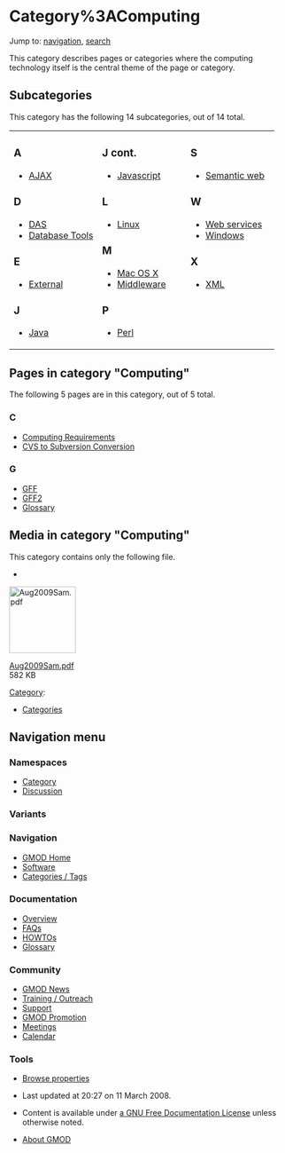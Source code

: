 



<span id="top"></span>




# <span dir="auto">Category%3AComputing</span>






Jump to: [navigation](#mw-navigation), [search](#p-search)


This category describes pages or categories where the computing
technology itself is the central theme of the page or category.


## Subcategories

This category has the following 14 subcategories, out of 14 total.



<table style="width: 100%;">
<colgroup>
<col style="width: 33%" />
<col style="width: 33%" />
<col style="width: 33%" />
</colgroup>
<tbody>
<tr class="odd" style="vertical-align: top;">
<td style="width: 33.3%"><h3 id="a">A</h3>
<ul>
<li><a href="Category%3AAJAX" title="Category%3AAJAX">AJAX</a></li>
</ul>
<h3 id="d">D</h3>
<ul>
<li><a href="Category%3ADAS" title="Category%3ADAS">DAS</a></li>
<li><a href="Category%3ADatabase_Tools"
title="Category%3ADatabase Tools">Database Tools</a></li>
</ul>
<h3 id="e">E</h3>
<ul>
<li><a href="Category%3AExternal"
title="Category%3AExternal">External</a></li>
</ul>
<h3 id="j">J</h3>
<ul>
<li><a href="Category%3AJava" title="Category%3AJava">Java</a></li>
</ul></td>
<td style="width: 33.3%"><h3 id="j-cont.">J cont.</h3>
<ul>
<li><a href="Category%3AJavascript"
title="Category%3AJavascript">Javascript</a></li>
</ul>
<h3 id="l">L</h3>
<ul>
<li><a href="Category%3ALinux" title="Category%3ALinux">Linux</a></li>
</ul>
<h3 id="m">M</h3>
<ul>
<li><a href="Category%3AMac_OS_X" title="Category%3AMac OS X">Mac OS
X</a></li>
<li><a href="Category%3AMiddleware"
title="Category%3AMiddleware">Middleware</a></li>
</ul>
<h3 id="p">P</h3>
<ul>
<li><a href="Category%3APerl" title="Category%3APerl">Perl</a></li>
</ul></td>
<td style="width: 33.3%"><h3 id="s">S</h3>
<ul>
<li><a href="Category%3ASemantic_web"
title="Category%3ASemantic web">Semantic web</a></li>
</ul>
<h3 id="w">W</h3>
<ul>
<li><a href="Category%3AWeb_services" title="Category%3AWeb services">Web
services</a></li>
<li><a href="Category%3AWindows" title="Category%3AWindows">Windows</a></li>
</ul>
<h3 id="x">X</h3>
<ul>
<li><a href="Category%3AXML" title="Category%3AXML">XML</a></li>
</ul></td>
</tr>
</tbody>
</table>




## Pages in category "Computing"

The following 5 pages are in this category, out of 5 total.



### C

- [Computing
  Requirements](Computing_Requirements "Computing Requirements")
- [CVS to Subversion
  Conversion](CVS_to_Subversion_Conversion "CVS to Subversion Conversion")

### G

- [GFF](GFF "GFF")
- [GFF2](GFF2 "GFF2")
- [Glossary](Glossary "Glossary")




## Media in category "Computing"

This category contains only the following file.

- 

  

  

  <a href="File:Aug2009Sam.pdf" class="image"><img
  src="../mediawiki/skins/common/images/icons/fileicon-pdf.png"
  width="120" height="120" alt="Aug2009Sam.pdf" /></a>

  

  

  

  [Aug2009Sam.pdf](File:Aug2009Sam.pdf "File:Aug2009Sam.pdf")  
  582 KB  

  

  





[Category](Special%3ACategories "Special%3ACategories"):

- [Categories](Category%3ACategories "Category%3ACategories")






## Navigation menu



### Namespaces

- <span id="ca-nstab-category"><a href="Category%3AComputing" accesskey="c"
  title="View the category page [c]">Category</a></span>
- <span id="ca-talk"><a
  href="http://gmod.org/mediawiki/index.php?title=Category_talk:Computing&amp;action=edit&amp;redlink=1"
  accesskey="t"
  title="Discussion about the content page [t]">Discussion</a></span>


### 

### Variants[](#)








<a href="Main_Page"
style="background-image: url(../images/GMOD-cogs.png);"
title="Visit the main page"></a>


### Navigation



- <span id="n-GMOD-Home">[GMOD Home](Main_Page)</span>
- <span id="n-Software">[Software](GMOD_Components)</span>
- <span id="n-Categories-.2F-Tags">[Categories /
  Tags](Categories)</span>




### Documentation



- <span id="n-Overview">[Overview](Overview)</span>
- <span id="n-FAQs">[FAQs](Category%3AFAQ)</span>
- <span id="n-HOWTOs">[HOWTOs](Category%3AHOWTO)</span>
- <span id="n-Glossary">[Glossary](Glossary)</span>




### Community



- <span id="n-GMOD-News">[GMOD News](GMOD_News)</span>
- <span id="n-Training-.2F-Outreach">[Training /
  Outreach](Training_and_Outreach)</span>
- <span id="n-Support">[Support](Support)</span>
- <span id="n-GMOD-Promotion">[GMOD Promotion](GMOD_Promotion)</span>
- <span id="n-Meetings">[Meetings](Meetings)</span>
- <span id="n-Calendar">[Calendar](Calendar)</span>




### Tools

- <span id="t-smwbrowselink"><a href="Special%3ABrowse/Category%3AComputing" rel="smw-browse">Browse
  properties</a></span>



- <span id="footer-info-lastmod">Last updated at 20:27 on 11 March
  2008.</span>
<!-- - <span id="footer-info-viewcount">19,867 page views.</span> -->
- <span id="footer-info-copyright">Content is available under
  <a href="http://www.gnu.org/licenses/fdl-1.3.html" class="external"
  rel="nofollow">a GNU Free Documentation License</a> unless otherwise
  noted.</span>

<!-- -->

- <span id="footer-places-about">[About
  GMOD](GMOD%3AAbout "GMOD%3AAbout")</span>

<!-- -->




